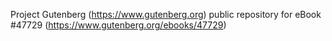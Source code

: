 Project Gutenberg (https://www.gutenberg.org) public repository for eBook #47729 (https://www.gutenberg.org/ebooks/47729)
